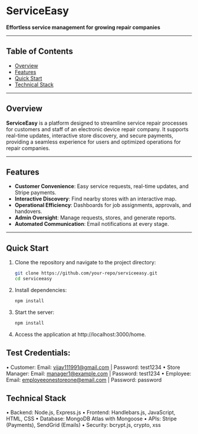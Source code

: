 # ServiceEasy  
**Effortless service management for growing repair companies**  

---

## Table of Contents  
- [Overview](#overview)  
- [Features](#features)  
- [Quick Start](#quick-start)  
- [Technical Stack](#technical-stack)  

---

## Overview  
**ServiceEasy** is a platform designed to streamline service repair processes for customers and staff of an electronic device repair company. It supports real-time updates, interactive store discovery, and secure payments, providing a seamless experience for users and optimized operations for repair companies.  

---

## Features  
- **Customer Convenience**: Easy service requests, real-time updates, and Stripe payments.  
- **Interactive Discovery**: Find nearby stores with an interactive map.  
- **Operational Efficiency**: Dashboards for job assignments, approvals, and handovers.  
- **Admin Oversight**: Manage requests, stores, and generate reports.  
- **Automated Communication**: Email notifications at every stage.  

---

## Quick Start  
1. Clone the repository and navigate to the project directory:  
   ```bash  
   git clone https://github.com/your-repo/serviceeasy.git  
   cd serviceeasy
2. Install dependencies:
   ```bash  
   npm install 
3. Start the server:
   ```bash  
   npm install 
4. Access the application at http://localhost:3000/home.

## Test Credentials:
• Customer:
Email: vijay111991@gmail.com | Password: test1234
• Store Manager:
Email: manager1@example.com | Password: test1234
• Employee:
Email: employeeonestoreone@email.com | Password: password

## Technical Stack
• Backend: Node.js, Express.js
• Frontend: Handlebars.js, JavaScript, HTML, CSS
• Database: MongoDB Atlas with Mongoose
• APIs: Stripe (Payments), SendGrid (Emails)
• Security: bcrypt.js, crypto, xss  


